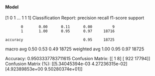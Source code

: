 #### Model
[1 0 1 ... 1 1 1]
Classification Report:
              precision    recall  f1-score   support

           0       0.00      0.11      0.00         9
           1       1.00      0.95      0.97     18716

    accuracy                           0.95     18725
   macro avg       0.50      0.53      0.49     18725
weighted avg       1.00      0.95      0.97     18725

Accuracy: 0.9503337783711615
Confusion Matrix:
[[    1     8]
 [  922 17794]]
Confusion Matrix (%):
[[5.34045394e-03 4.27236315e-02]
 [4.92389853e+00 9.50280374e+01]]
